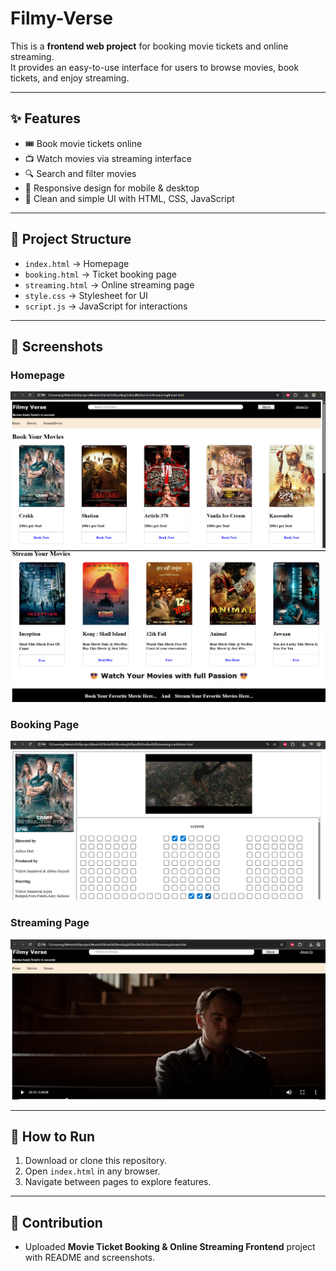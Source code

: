 # Filmy-Verse

This is a **frontend web project** for booking movie tickets and online streaming.  
It provides an easy-to-use interface for users to browse movies, book tickets, and enjoy streaming.

---

## ✨ Features
- 🎟️ Book movie tickets online  
- 📺 Watch movies via streaming interface  
- 🔍 Search and filter movies  
- 📱 Responsive design for mobile & desktop  
- 🎨 Clean and simple UI with HTML, CSS, JavaScript

---

## 📂 Project Structure
- `index.html` → Homepage  
- `booking.html` → Ticket booking page  
- `streaming.html` → Online streaming page  
- `style.css` → Stylesheet for UI  
- `script.js` → JavaScript for interactions  

---

## 📸 Screenshots

### Homepage
![Homepage](homepage.png)
![Homepage](homepage1.png)

### Booking Page
![Booking Page](booking.png)

### Streaming Page
![Streaming Page](streaming.png)

---

## 🚀 How to Run
1. Download or clone this repository.  
2. Open `index.html` in any browser.  
3. Navigate between pages to explore features.  

---

## 🤝 Contribution
- Uploaded **Movie Ticket Booking & Online Streaming Frontend** project with README and screenshots.
